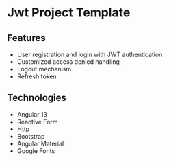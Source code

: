 # Jwt Project Template

## Features
* User registration and login with JWT authentication
* Customized access denied handling
* Logout mechanism
* Refresh token

## Technologies
- Angular 13
- Reactive Form
- Http
- Bootstrap
- Angular Material
- Google Fonts
